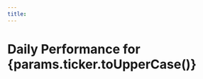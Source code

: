 ```yaml
---
title:
---
```


# Daily Performance for {params.ticker.toUpperCase()}


<!-- <Dropdown name=start_metric>
    <DropdownOption valueLabel="Open" value="o" />
    <DropdownOption valueLabel="Close" value="c" />
</Dropdown>

<Dropdown name=end_metric>
    <DropdownOption valueLabel="Open" value="o" />
    <DropdownOption valueLabel="High" value="h" />
    <DropdownOption valueLabel="Low" value="l" />
    <DropdownOption valueLabel="Close" value="c" />
</Dropdown>


```sql filtered_query
select 
    ticker
    , calendar_dt
    , d1oc
    , d1oc_pos

from strk.daily_metrics_l400d
where ticker = lower('${params.ticker}')
    and display_date >= (current_date - interval (date_part('dayofweek', current_date) - 1) day) - interval 91 day
order by reporting_week desc, dow
```

<Heatmap
    data={filtered_query}
    x=day
    y=display_week
    value=metric 
    title="Last 13 Weeks"
/> -->
